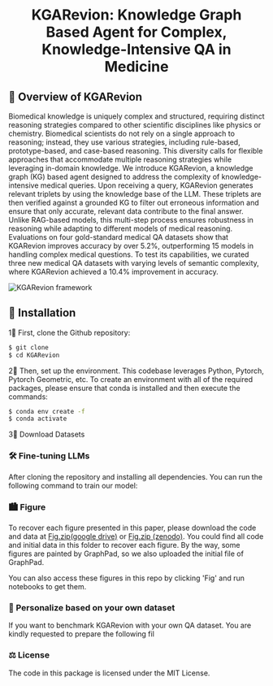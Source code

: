 <h1 align="center">
  KGARevion: Knowledge Graph Based Agent for Complex, Knowledge-Intensive QA in Medicine
</h1>

## 👀 Overview of KGARevion
Biomedical knowledge is uniquely complex and structured, requiring distinct reasoning strategies compared to other scientific disciplines like physics or chemistry. Biomedical scientists do not rely on a single approach to reasoning; instead, they use various strategies, including rule-based, prototype-based, and case-based reasoning. This diversity calls for flexible approaches that accommodate multiple reasoning strategies while leveraging in-domain knowledge. We introduce KGARevion, a knowledge graph (KG) based agent designed to address the complexity of knowledge-intensive medical queries. Upon receiving a query, KGARevion generates relevant triplets by using the knowledge base of the LLM. These triplets are then verified against a grounded KG to filter out erroneous information and ensure that only accurate, relevant data contribute to the final answer. Unlike RAG-based models, this multi-step process ensures robustness in reasoning while adapting to different models of medical reasoning. Evaluations on four gold-standard medical QA datasets show that KGARevion improves accuracy by over 5.2%, outperforming 15 models in handling complex medical questions. To test its capabilities, we curated three new medical QA datasets with varying levels of semantic complexity, where KGARevion achieved a 10.4% improvement in accuracy. 

![KGARevion framework](https://github.com/mims-harvard/KGARevion/blob/main/model_architecture.jpg)

## 🚀 Installation

1⃣️ First, clone the Github repository:

```bash
$ git clone 
$ cd KGARevion
```

2⃣️ Then, set up the environment. This codebase leverages Python, Pytorch, Pytorch Geometric, etc. To create an environment with all of the required packages, please ensure that conda is installed and then execute the commands:

```bash
$ conda env create -f 
$ conda activate 
```
3⃣️ Download Datasets


### 🛠️ Fine-tuning LLMs

After cloning the repository and installing all dependencies. You can run the following command to train our model:


### 🏙️ Figure 

To recover each figure presented in this paper, please download the code and data at [Fig.zip(google drive)](https://drive.google.com/file/d/1sCM8xh9tdyhAU0fHUPiyVbJwQeKvBwu2/view?usp=sharing) or [Fig.zip (zenodo)](https://zenodo.org/records/11554803). You could find all code and initial data in this folder to recover each figure. By the way, some figures are painted by GraphPad, so we also uploaded the initial file of GraphPad. 

You can also access these figures in this repo by clicking 'Fig' and run notebooks to get them.

### 🌟 Personalize based on your own dataset

If you want to benchmark KGARevion with your own QA dataset. You are kindly requested to prepare the following fil


### ⚖️ License

The code in this package is licensed under the MIT License.

</details>


